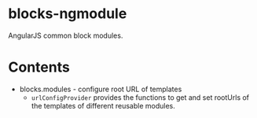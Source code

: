 blocks-ngmodule
===================

AngularJS common block modules.

# Contents

* blocks.modules - configure root URL of templates
    * ``urlConfigProvider`` provides the functions to get and set rootUrls of the templates of different reusable modules.
